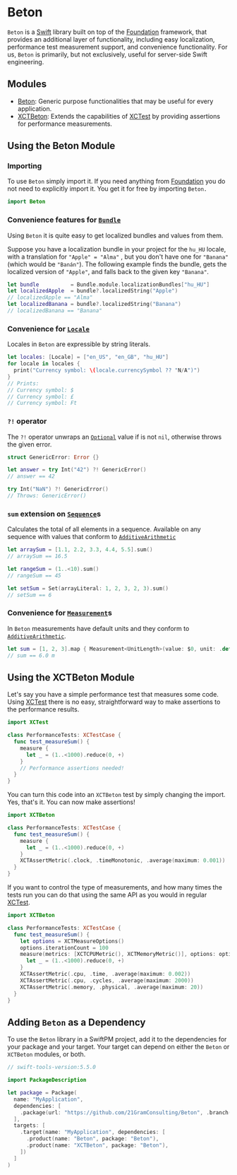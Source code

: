 # Beton

`Beton` is a [Swift](http://docs.swift.org) library built on top of
the [Foundation](https://developer.apple.com/documentation/foundation) framework, that provides an additional layer of
functionality, including easy localization, performance test measurement support, and convenience functionality.
For us, `Beton` is primarily, but not exclusively, useful for server-side Swift engineering.

## Modules

- [Beton](#using-the-beton-module): Generic purpose functionalities that may be useful for every application.
- [XCTBeton](#using-the-xctbeton-module): Extends the capabilities of [XCTest](https://developer.apple.com/documentation/xctest) by
providing assertions for performance measurements.

## Using the Beton Module

### Importing

To use `Beton` simply import it. If you need anything
from [Foundation](https://developer.apple.com/documentation/foundation) you do not need to explicitly import it. You get
it for free by importing `Beton.`

```swift
import Beton
```

### Convenience features for [`Bundle`](https://developer.apple.com/documentation/foundation/bundle)

Using `Beton` it is quite easy to get localized bundles and values from them.

Suppose you have a localization bundle in your project for the `hu_HU` locale, with a translation for `"Apple" = "Alma"`
, but you don't have one for `"Banana"` (which would be `"Banán"`). The following example finds the bundle, gets the
localized version of `"Apple"`, and falls back to the given key `"Banana"`.

```swift
let bundle          = Bundle.module.localizationBundles["hu_HU"]
let localizedApple  = bundle?.localizedString("Apple")
// localizedApple == "Alma"
let localizedBanana = bundle?.localizedString("Banana")
// localizedBanana == "Banana"
```

### Convenience for [`Locale`](https://developer.apple.com/documentation/foundation/locale)

Locales in `Beton` are expressible by string literals.

```swift
let locales: [Locale] = ["en_US", "en_GB", "hu_HU"]
for locale in locales {
  print("Currency symbol: \(locale.currencySymbol ?? "N/A")")
}
// Prints:
// Currency symbol: $
// Currency symbol: £
// Currency symbol: Ft
```

### ``?!`` operator

The ``?!`` operator unwraps an [`Optional`](https://developer.apple.com/documentation/swift/optional) value if is
not `nil`, otherwise throws the given error.

```swift
struct GenericError: Error {}

let answer = try Int("42") ?! GenericError()
// answer == 42

try Int("NaN") ?! GenericError()
// Throws: GenericError()
```

### ``sum`` extension on [`Sequence`](https://developer.apple.com/documentation/swift/sequence)s

Calculates the total of all elements in a sequence. Available on any sequence with values that conform
to [`AdditiveArithmetic`](https://developer.apple.com/documentation/swift/additivearithmetic)

```swift
let arraySum = [1.1, 2.2, 3.3, 4.4, 5.5].sum()
// arraySum == 16.5

let rangeSum = (1..<10).sum()
// rangeSum == 45

let setSum = Set(arrayLiteral: 1, 2, 3, 2, 3).sum()
// setSum == 6
```

### Convenience for [`Measurement`](https://developer.apple.com/documentation/foundation/measurement)s

In `Beton` measurements have default units and they conform
to [`AdditiveArithmetic`](https://developer.apple.com/documentation/swift/additivearithmetic).

```swift
let sum = [1, 2, 3].map { Measurement<UnitLength>(value: $0, unit: .default) }.sum()
// sum == 6.0 m
```

## Using the XCTBeton Module

Let's say you have a simple performance test that measures some code.
Using [XCTest](https://developer.apple.com/documentation/xctest/xctestcase/3194265-measure) there is no easy,
straightforward way to make assertions to the performance results.

```swift
import XCTest

class PerformanceTests: XCTestCase {
  func test_measureSum() {
    measure {
      let _ = (1..<1000).reduce(0, +)
    }
    // Performance assertions needed!
  }
}
```

You can turn this code into an `XCTBeton` test by simply changing the import. Yes, that's it. You can now make
assertions!

```swift
import XCTBeton

class PerformanceTests: XCTestCase {
  func test_measureSum() {
    measure {
      let _ = (1..<1000).reduce(0, +)
    }
    XCTAssertMetric(.clock, .timeMonotonic, .average(maximum: 0.001))
  }
}
```

If you want to control the type of measurements, and how many times the tests run you can do that using the same API as
you would in regular [XCTest](https://developer.apple.com/documentation/xctest/xctestcase/3194265-measure).

```swift
import XCTBeton

class PerformanceTests: XCTestCase {
  func test_measureSum() {
    let options = XCTMeasureOptions()
    options.iterationCount = 100
    measure(metrics: [XCTCPUMetric(), XCTMemoryMetric()], options: options) {
      let _ = (1..<1000).reduce(0, +)
    }
    XCTAssertMetric(.cpu, .time, .average(maximum: 0.002))
    XCTAssertMetric(.cpu, .cycles, .average(maximum: 2000))
    XCTAssertMetric(.memory, .physical, .average(maximum: 20))
  }
}
```

## Adding `Beton` as a Dependency

To use the `Beton` library in a SwiftPM project, add it to the dependencies for your package and your target. Your
target can depend on either the `Beton` or `XCTBeton` modules, or both.

```swift
// swift-tools-version:5.5.0

import PackageDescription

let package = Package(
  name: "MyApplication",
  dependencies: [
    .package(url: "https://github.com/21GramConsulting/Beton", .branch("develop")),
  ],
  targets: [
    .target(name: "MyApplication", dependencies: [
      .product(name: "Beton", package: "Beton"),
      .product(name: "XCTBeton", package: "Beton"),
    ])
  ]
)
```

